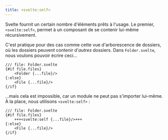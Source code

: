 ```yaml
---
title: <svelte:self>
---
```


Svelte fournit un certain nombre d'éléments prêts à l'usage. Le premier, `<svelte:self>`, permet à un composant de se contenir lui-même récursivement.

C'est pratique pour des cas comme cette vue d'arborescence de dossiers, où les dossiers peuvent contenir d'_autres_ dossiers. Dans `Folder.svelte`, nous voulons pouvoir écrire ceci...

```svelte
/// file: Folder.svelte
{#if file.files}
	<Folder {...file}/>
{:else}
	<File {...file}/>
{/if}
```

...mais cela est impossible, car un module ne peut pas s'importer lui-même. À la place, nous utilisons `<svelte:self>` :

```svelte
/// file: Folder.svelte
{#if file.files}
	+++<svelte:self {...file}/>+++
{:else}
	<File {...file}/>
{/if}
```
